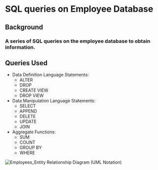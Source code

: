 # SQL queries on Employee Database

## Background

### A series of SQL queries on the employee database to obtain information.

## Queries Used
* Data Definition Language Statements:
  * ALTER 
  * DROP
  * CREATE VIEW
  * DROP VIEW
* Data Manipulation Language Statements: 
  * SELECT
  * APPEND
  * DELETE
  * UPDATE
  * JOIN
 * Aggregate Functions: 
   * SUM 
   * COUNT
   * GROUP BY 
   * WHERE 

![Employees_Entity Relationship Diagram (UML Notation)](https://user-images.githubusercontent.com/49255104/71582575-76a04300-2ad0-11ea-9b5f-ca82204f332b.png)
